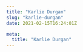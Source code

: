 ```yaml
---
title: "Karlie Durgan"
slug: "karlie-durgan"
date: 2021-02-15T16:24:01Z

meta:
  title: "Karlie Durgan"
---
```


